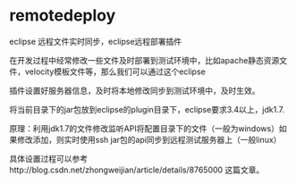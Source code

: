 remotedeploy
============

eclipse 远程文件实时同步，eclipse远程部署插件

在开发过程中经常修改一些文件及时部署到测试环境中，比如apache静态资源文件，velocity模板文件等，那么我们可以通过这个eclipse

插件设置好服务器信息，及时将本地修改同步到测试环境中，及时生效。

将当前目录下的jar包放到eclipse的plugin目录下，eclipse要求3.4以上，jdk1.7.

原理：利用jdk1.7的文件修改监听API将配置目录下的文件（一般为windows）如果修改添加，则实时使用ssh jar包的api同步到远程测试服务器上（一般linux）


具体设置过程可以参考http://blog.csdn.net/zhongweijian/article/details/8765000 这篇文章。

